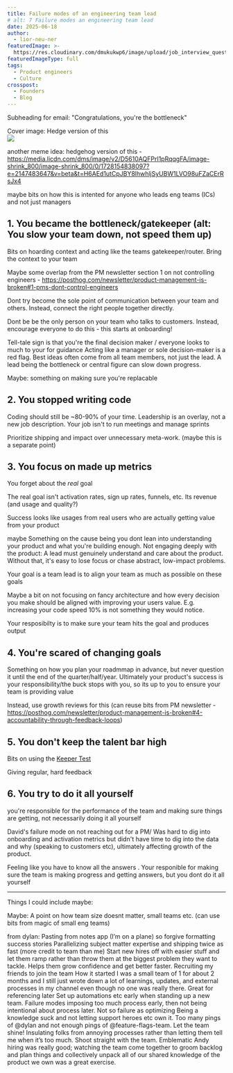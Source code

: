 ```yaml
---
title: Failure modes of an engineering team lead 
# alt: 7 Failure modes an engineering team lead
date: 2025-06-18
author:
  - lior-neu-ner
featuredImage: >-
  https://res.cloudinary.com/dmukukwp6/image/upload/job_interview_questions_35bb07c898.jpg
featuredImageType: full
tags:
  - Product engineers
  - Culture
crosspost:
  - Founders
  - Blog
---
```

Subheading for email: "Congratulations, you're the bottleneck"

Cover image: Hedge version of this  
![](https://res.cloudinary.com/dmukukwp6/image/upload/cec9bd6f50e59b2250958054823e5ce7_c967d62274.jpg)

another meme idea: hedgehog version of this - https://media.licdn.com/dms/image/v2/D5610AQFPrI1pRqqgFA/image-shrink_800/image-shrink_800/0/1728154838097?e=2147483647&v=beta&t=H6AEd1utCpJBY8lhwhljSyUBW1LVO98uFZaCErRsJx4 

<intro>

maybe bits on how this is intented for anyone who leads eng teams (ICs) and not just managers

## 1. You became the bottleneck/gatekeeper (alt: You slow your team down, not speed them up)

Bits on hoarding context and acting like the teams gatekeeper/router. Bring the context to your team

Maybe some overlap from the PM newsletter section 1 on not controlling engineers - https://posthog.com/newsletter/product-management-is-broken#1-pms-dont-control-engineers

Dont try become the sole point of communication between your team and others. Instead, connect the right people together directly.

Dont be be the only person on your team who talks to customers. Instead, encourage everyone to do this - this starts at onboarding!

Tell-tale sign is that you're the final decision maker / everyone looks to much to your for guidance 
Acting like a manager or sole decision-maker is a red flag.
Best ideas often come from all team members, not just the lead.
A lead being the bottleneck or central figure can slow down progress.

Maybe: something on making sure you're replacable


## 2. You stopped writing code

Coding should still be ~80-90% of your time. Leadership is an overlay, not a new job description. Your job isn't to run meetings and manage sprints

Prioritize shipping and impact over unnecessary meta-work. (maybe this is a separate point)

## 3. You focus on made up metrics

You forget about the _real_ goal

The real goal isn't activation rates, sign up rates, funnels, etc. Its revenue (and usage and quality?)

Success looks like usages from real users who are actually getting value from your product
 
maybe Something on the cause being you dont lean into understanding your product and what you're building enough. Not engaging deeply with the product: A lead must genuinely understand and care about the product. Without that, it's easy to lose focus or chase abstract, low-impact problems.

Your goal is a team lead is to align your team as much as possible on these goals

Maybe a bit on not focusing on fancy architecture and how every decision you make should be aligned with improving your users value. E.g. increasing your code speed 10% is not something they would notice.

Your resposibilty is to make sure your team hits the goal and produces output

## 4. You're scared of changing goals

Something on how you plan your roadmmap in advance, but never question it until the end of the quarter/half/year. Ultimately your product's success is your responsibility/the buck stops with you, so its up to you to ensure your team is providing value

Instead, use growth reviews for this (can reuse bits from PM newsletter - https://posthog.com/newsletter/product-management-is-broken#4-accountability-through-feedback-loops)

## 5. You don't keep the talent bar high 

Bits on using the [Keeper Test](https://posthog.com/handbook/company/management#the-keeper-test)

Giving regular, hard feedback 

## 6. You try to do it all yourself

you're responsible for the performance of the team and making sure things are getting, not necessarily doing it all yourself

David's failure mode on not reaching out for a PM/ Was hard to dig into onboarding and activation metrics but didn't have time to dig into the data and why (speaking to customers etc), ultimately affecting growth of the product.

Feeling like you have to know all the answers . Your responible for making sure the team is making progress and getting answers, but you dont do it all yourself

----

Things I could include maybe:

Maybe: A point on how team size doesnt matter, small teams etc. (can use bits from magic of small eng teams)


from dylan:
Pasting from notes app (I’m on a plane) so forgive formatting
success stories
Parallelizing subject matter expertise and shipping twice as fast (more credit to team than me)
Start new hires off with easier stuff and let them ramp rather than throw them at the biggest problem they want to tackle.  Helps them grow confidence and get better faster.
Recruiting my friends to join the team
How it started
I was a small team of 1 for about 2 months and I still just wrote down a lot of learnings, updates, and external processes in my channel even though no one was really there.  Great for referencing later
Set up automations etc early when standing up a new team.
Failure modes
imposing too much process early, then not being intentional about process later.  Not so failure as optimizing
Being a knowledge suck and not letting support heroes etc own it.  Too many pings of @dylan and not enough pings of @feature-flags-team.  Let the team shine! 
Insulating folks from annoying processes rather than letting them tell me when it’s too much. Shoot straight with the team.
Emblematic
Andy hiring was really good; watching the team come together to groom backlog and plan things and collectively unpack all of our shared knowledge of the product we own was a great exercise. 
